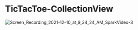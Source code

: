 # TicTacToe-CollectionView

![Screen_Recording_2021-12-10_at_9_34_24_AM_SparkVideo-3](https://user-images.githubusercontent.com/89537132/145672360-dc811252-076f-403b-9072-4897bbf3095d.gif)

